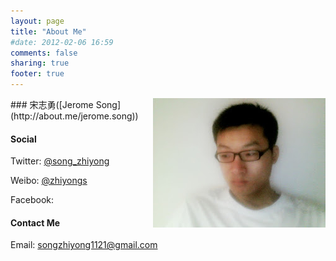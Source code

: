 ```yaml
---
layout: page
title: "About Me"
#date: 2012-02-06 16:59
comments: false
sharing: true
footer: true
---
```

   
<!-- ![](/images/photos/profile.jpg "profile") -->
<img style="float: right" src="/images/photos/profile.jpg" />
### 宋志勇([Jerome Song](http://about.me/jerome.song))

#### Social

Twitter: [@song_zhiyong](https://twitter.com/#!/song_zhiyong)

Weibo: [@zhiyongs](http://weibo.com/zhiyongs)

Facebook: 



#### Contact Me

Email: <songzhiyong1121@gmail.com>

